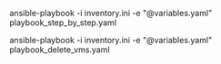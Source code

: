 ansible-playbook -i inventory.ini -e "@variables.yaml" playbook_step_by_step.yaml

ansible-playbook -i inventory.ini -e "@variables.yaml" playbook_delete_vms.yaml